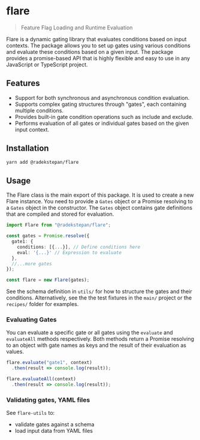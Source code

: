 # flare

> Feature Flag Loading and Runtime Evaluation

Flare is a dynamic gating library that evaluates conditions based on input contexts. The package allows you to set up gates using various conditions and evaluate these conditions based on a given input. The package provides a promise-based API that is highly flexible and easy to use in any JavaScript or TypeScript project.

## Features

- Support for both synchronous and asynchronous condition evaluation.
- Supports complex gating structures through "gates", each containing multiple conditions.
- Provides built-in gate condition operations such as include and exclude.
- Performs evaluation of all gates or individual gates based on the given input context.

## Installation

```bash
yarn add @radekstepan/flare
```

## Usage

The Flare class is the main export of this package. It is used to create a new Flare instance. You need to provide a `Gates` object or a Promise resolving to a `Gates` object in the constructor. The `Gates` object contains gate definitions that are compiled and stored for evaluation.

```ts
import Flare from "@radekstepan/flare";

const gates = Promise.resolve({
  gate1: {
    conditions: [{...}], // Define conditions here
    eval: '{...}' // Expression to evaluate
  },
  //...more gates
});

const flare = new Flare(gates);
```

See the schema definition in `utils/` for how to structure the gates and their conditions. Alternatively, see the the test fixtures in the `main/` project or the `recipes/` folder for examples.

### Evaluating Gates

You can evaluate a specific gate or all gates using the `evaluate` and `evaluateAll` methods respectively. Both methods return a Promise resolving to an object with gate names as keys and the result of their evaluation as values.

```js
flare.evaluate("gate1", context)
  .then(result => console.log(result));

flare.evaluateAll(context)
  .then(result => console.log(result));
```

### Validating gates, YAML files

See `flare-utils` to:
- validate gates against a schema
- load input data from YAML files
